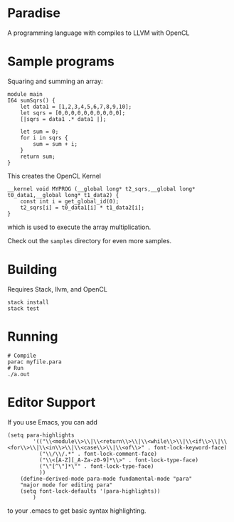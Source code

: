 # Paradise

A programming language with compiles to LLVM with OpenCL

# Sample programs

Squaring and summing an array:
```
module main
I64 sumSqrs() {
    let data1 = [1,2,3,4,5,6,7,8,9,10];
    let sqrs = [0,0,0,0,0,0,0,0,0,0];
    [|sqrs = data1 .* data1 |];

    let sum = 0;
    for i in sqrs {
        sum = sum + i;
    }
    return sum;
}
```
This creates the OpenCL Kernel
```
__kernel void MYPROG (__global long* t2_sqrs,__global long* t0_data1,__global long* t1_data2) { 
    const int i = get_global_id(0);
    t2_sqrs[i] = t0_data1[i] * t1_data2[i];
}
```
which is used to execute the array multiplication.

Check out the `samples` directory for even more samples.
# Building

Requires Stack, llvm, and OpenCL

```
stack install
stack test
```

# Running
```
# Compile
parac myfile.para
# Run
./a.out
```

# Editor Support
If you use Emacs, you can add 
```
(setq para-highlights
        '(("\\<module\\>\\|\\<return\\>\\|\\<while\\>\\|\\<if\\>\\|\\<for\\>\\|\\<in\\>\\|\\<case\\>\\|\\<of\\>" . font-lock-keyword-face)
          ("\\/\\/.*" . font-lock-comment-face)
          ("\\<[A-Z][_A-Za-z0-9]*\\>" . font-lock-type-face)
          ("\"[^\"]*\"" . font-lock-type-face)
          ))
	(define-derived-mode para-mode fundamental-mode "para"
    "major mode for editing para"
    (setq font-lock-defaults '(para-highlights))
		)
```
to your .emacs to get basic syntax highlighting.
